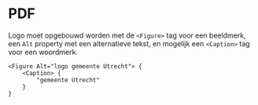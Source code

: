 <!-- @license CC0-1.0 -->

# PDF

Logo moet opgebouwd worden met de `<Figure>` tag voor een beeldmerk, een `Alt` property met een alternatieve tekst, en mogelijk een `<Caption>` tag voor een woordmerk.

```text
<Figure Alt="logo gemeente Utrecht"> {
    <Caption> {
        "gemeente Utrecht"
    }
}
```
